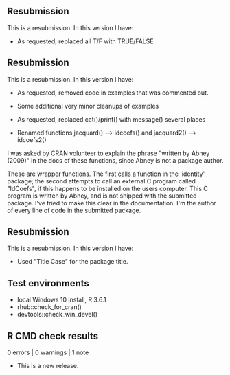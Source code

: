 ## Resubmission
This is a resubmission. In this version I have:

* As requested, replaced all T/F with TRUE/FALSE


## Resubmission
This is a resubmission. In this version I have:

* As requested, removed code in examples that was commented out.

* Some additional very minor cleanups of examples

* As requested, replaced cat()/print() with message() several places

* Renamed functions jacquard() --> idcoefs() and jacquard2() --> idcoefs2()

I was asked by CRAN volunteer to explain the phrase "written by Abney (2009)" in the docs of these functions, since Abney is not a package author. 

These are wrapper functions. The first calls a function in the 'identity' package; the second attempts to call an external C program called "IdCoefs", if this happens to be installed on the users computer. This C program is written by Abney, and is not shipped with the submitted package. I've tried to make this clear in the documentation. I'm the author of every line of code in the submitted package.


## Resubmission
This is a resubmission. In this version I have:

* Used "Title Case" for the package title.

## Test environments
* local Windows 10 install, R 3.6.1
* rhub::check_for_cran()
* devtools::check_win_devel()

## R CMD check results

0 errors | 0 warnings | 1 note

* This is a new release.

